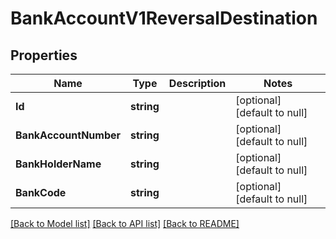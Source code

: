# BankAccountV1ReversalDestination

## Properties
Name | Type | Description | Notes
------------ | ------------- | ------------- | -------------
**Id** | **string** |  | [optional] [default to null]
**BankAccountNumber** | **string** |  | [optional] [default to null]
**BankHolderName** | **string** |  | [optional] [default to null]
**BankCode** | **string** |  | [optional] [default to null]

[[Back to Model list]](../README.md#documentation-for-models) [[Back to API list]](../README.md#documentation-for-api-endpoints) [[Back to README]](../README.md)

